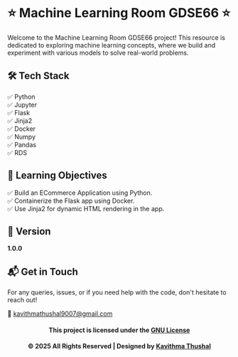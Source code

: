 # ⭐ Machine Learning Room GDSE66 ⭐

Welcome to the Machine Learning Room GDSE66 project! This resource is dedicated to exploring machine learning concepts,
where we build and experiment with various models to solve real-world problems.

## 🛠️ Tech Stack

✅ Python<br/>
✅ Jupyter<br/>
✅ Flask<br/>
✅ Jinja2<br/>
✅ Docker<br/>
✅ Numpy<br/>
✅ Pandas<br/>
✅ RDS<br/>

## 🚀 Learning Objectives

✅ Build an ECommerce Application using Python.<br/>
✅ Containerize the Flask app using Docker.<br/>
✅ Use Jinja2 for dynamic HTML rendering in the app.<br/>

## 📝 Version

**1.0.0**

## 📬 Get in Touch

For any queries, issues, or if you need help with the code, don't hesitate to reach out!

📧 [kavithmathushal9007@gmail.com](mailto:kavithmathushal9007@gmail.com)

<div align="center">

#### This project is licensed under the [GNU License](LICENSE)

#### © 2025 All Rights Reserved | Designed by [Kavithma Thushal](https://github.com/Kavithma-Thushal)

</div>